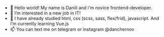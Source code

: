 - 👋 Hello world! My name is Daniil and i'm novice frontend-developer.
- 👀 I’m interested in a new job in IT!
- 🌱 I have already studied html, css (scss, sass, flex/frid), javascript. And I’m currently learning Vue.js
- 📫 You can text me on telegram or instagram @danchernov


